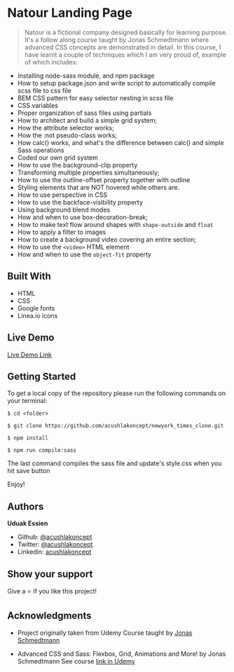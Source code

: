 # Natour Landing Page

> Natour is a fictional company designed basically for learning purpose.
> It's a follow along course taught by Jonas Schmedtmann where advanced CSS concepts are demonstrated in detail.
> In this course, I have learnt a couple of techniques which I am very proud of, example of which includes:

- Installing node-sass module, and npm package
- How to setup package.json and write script to automatically compile scss file to css file
- BEM CSS pattern for easy selector nesting in scss file
- CSS variables
- Proper organization of sass files using partials
- How to architect and build a simple grid system;
- How the attribute selector works;
- How the :not pseudo-class works;
- How calc() works, and what's the difference between calc() and simple Sass operations
- Coded our own grid system
- How to use the background-clip property
- Transforming multiple properties simultaneously;
- How to use the outline-offset property together with outline
- Styling elements that are NOT hovered while others are.
- How to use perspective in CSS
- How to use the backface-visibility property
- Using background blend modes
- How and when to use box-decoration-break;
- How to make text flow around shapes with `shape-outside` and `float`
- How to apply a filter to images
- How to create a background video covering an entire section;
- How to use the `<video>` HTML element
- How and when to use the `object-fit` property

## Built With

- HTML
- CSS
- Google fonts
- Linea.io icons

## Live Demo

[Live Demo Link](https://acushlakoncept.github.io/natour-landing-page/)

## Getting Started

To get a local copy of the repository please run the following commands on your terminal:

```
$ cd <folder>
```

```
$ git clone https://github.com/acushlakoncept/newyork_times_clone.git

$ npm install

$ npm run compile:sass
```

The last command compiles the sass file and update's style.css when you hit save button

Enjoy!

## Authors

**Uduak Essien**

- Github: [@acushlakoncept](https://github.com/acushlakoncept/)
- Twitter: [@acushlakoncept](https://twitter.com/acushlakoncept)
- Linkedin: [acushlakoncept](https://www.linkedin.com/in/acushlakoncept/)

## Show your support

Give a ⭐️ if you like this project!

## Acknowledgments

- Project originally taken from Udemy Course taught by [Jonas Schmedtmann](https://github.com/jonasschmedtmann)

- Advanced CSS and Sass: Flexbox, Grid, Animations and More! by Jonas Schmedtmann See course [link in Udemy](https://www.udemy.com/course/advanced-css-and-sass/)
